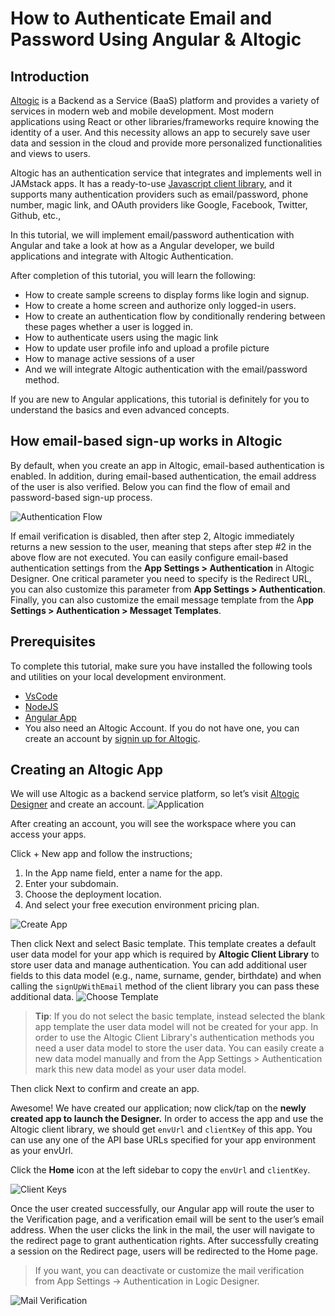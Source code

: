 # How to Authenticate Email and Password Using Angular & Altogic

## Introduction
[Altogic](https://www.altogic.com) is a Backend as a Service (BaaS) platform and provides a variety of services in modern web and mobile development. Most modern applications using React or other libraries/frameworks require knowing the identity of a user. And this necessity allows an app to securely save user data and session in the cloud and provide more personalized functionalities and views to users.

Altogic has an authentication service that integrates and implements well in JAMstack apps. It has a ready-to-use [Javascript client library](https://www.npmjs.com/package/altogic), and it supports many authentication providers such as email/password, phone number, magic link, and OAuth providers like Google, Facebook, Twitter, Github, etc.,

In this tutorial, we will implement email/password authentication with Angular and take a look at how as a Angular developer, we build applications and integrate with Altogic Authentication.

After completion of this tutorial, you will learn the following:

- How to create sample screens to display forms like login and signup.
- How to create a home screen and authorize only logged-in users.
- How to create an authentication flow by conditionally rendering between these pages whether a user is logged in.
- How to authenticate users using the magic link
- How to update user profile info and upload a profile picture
- How to manage active sessions of a user
- And we will integrate Altogic authentication with the email/password method.

If you are new to Angular applications, this tutorial is definitely for you to understand the basics and even advanced concepts.


## How email-based sign-up works in Altogic
By default, when you create an app in Altogic, email-based authentication is enabled. In addition, during email-based authentication, the email address of the user is also verified. Below you can find the flow of email and password-based sign-up process.

![Authentication Flow](./github/auth-flow.png)

If email verification is disabled, then after step 2, Altogic immediately returns a new session to the user, meaning that steps after step #2 in the above flow are not executed. You can easily configure email-based authentication settings from the **App Settings > Authentication** in Altogic Designer. One critical parameter you need to specify is the Redirect URL, you can also customize this parameter from **App Settings > Authentication**. Finally, you can also customize the email message template from the A**pp Settings > Authentication > Messaget Templates**.

## Prerequisites
To complete this tutorial, make sure you have installed the following tools and utilities on your local development environment.
- [VsCode](https://code.visualstudio.com/download)
- [NodeJS](https://nodejs.org/en/download/)
- [Angular App](https://angular.io/start)
- You also need an Altogic Account. If you do not have one, you can create an account by [signin up for Altogic](https://designer.altogic.com/).


## Creating an Altogic App
We will use Altogic as a backend service platform, so let’s visit [Altogic Designer](https://designer.altogic.com/) and create an account.
![Application](github/1-applications.png)

After creating an account, you will see the workspace where you can access your apps.

Click + New app and follow the instructions;

1. In the App name field, enter a name for the app.
2. Enter your subdomain.
3. Choose the deployment location.
4. And select your free execution environment pricing plan.

![Create App](github/2-create-app.png)

Then click Next and select Basic template. This template creates a default user data model for your app which is required by **Altogic Client Library** to store user data and manage authentication. You can add additional user fields to this data model (e.g., name, surname, gender, birthdate) and when calling the `signUpWithEmail` method of the client library you can pass these additional data.
![Choose Template](github/3-choose-template.png)
> **Tip**: If you do not select the basic template, instead selected the blank app template the user data model will not be created for your app. In order to use the Altogic Client Library's authentication methods you need a user data model to store the user data. You can easily create a new data model manually and from the App Settings > Authentication mark this new data model as your user data model.

Then click Next to confirm and create an app.

Awesome! We have created our application; now click/tap on the **newly created app to launch the Designer.** In order to access the app and use the Altogic client library, we should get `envUrl` and `clientKey` of this app. You can use any one of the API base URLs specified for your app environment as your envUrl.

Click the **Home** icon at the left sidebar to copy the `envUrl` and `clientKey`.

![Client Keys](github/4-client-keys.png)

Once the user created successfully, our Angular app will route the user to the Verification page, and a verification email will be sent to the user’s email address. When the user clicks the link in the mail, the user will navigate to the redirect page to grant authentication rights. After successfully creating a session on the Redirect page, users will be redirected to the Home page.

> If you want, you can deactivate or customize the mail verification from App Settings -> Authentication in Logic Designer.

![Mail Verification](github/15-mail.png) 
